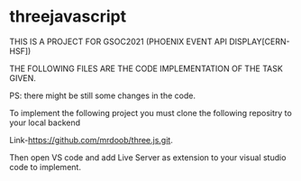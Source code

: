 # threejavascript
 THIS IS A PROJECT FOR GSOC2021 (PHOENIX EVENT API DISPLAY[CERN-HSF])
 
 THE FOLLOWING FILES ARE THE CODE IMPLEMENTATION OF THE TASK GIVEN.
 
 PS: there might be still some changes in the code.
 
 To implement the following project you must clone the following repositry to your local backend 
 
 Link-https://github.com/mrdoob/three.js.git.
 
 Then open VS code and add Live Server as extension to your visual studio code to implement.
